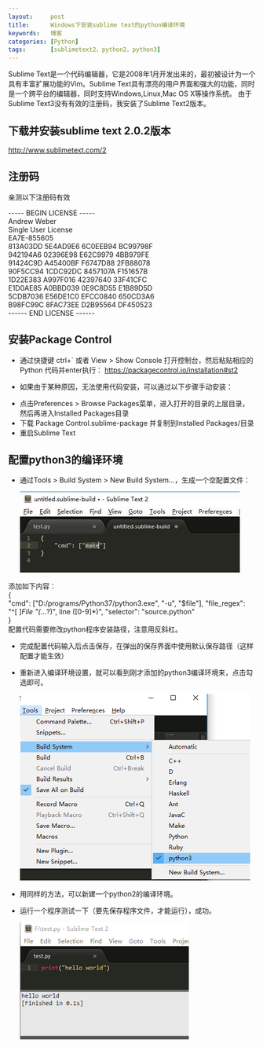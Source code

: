 ```yaml
---
layout:     post
title:      Windows下安装sublime text的python编译环境 
keywords:   博客
categories: [Python]
tags:	    [sublimetext2，python2，python3]
---
```

Sublime Text是一个代码编辑器，它是2008年1月开发出来的，最初被设计为一个具有丰富扩展功能的Vim。Sublime Text具有漂亮的用户界面和强大的功能，同时是一个跨平台的编辑器，同时支持Windows,Linux,Mac OS X等操作系统。 由于Sublime Text3没有有效的注册码，我安装了Sublime Text2版本。

## 下载并安装sublime text 2.0.2版本    
  
http://www.sublimetext.com/2


## 注册码

亲测以下注册码有效
      
----- BEGIN LICENSE -----    
Andrew Weber     
Single User License     
EA7E-855605     
813A03DD 5E4AD9E6 6C0EEB94 BC99798F     
942194A6 02396E98 E62C9979 4BB979FE     
91424C9D A45400BF F6747D88 2FB88078    
90F5CC94 1CDC92DC 8457107A F151657B    
1D22E383 A997F016 42397640 33F41CFC    
E1D0AE85 A0BBD039 0E9C8D55 E1B89D5D    
5CDB7036 E56DE1C0 EFCC0840 650CD3A6    
B98FC99C 8FAC73EE D2B95564 DF450523     
------ END LICENSE ------    

## 安装Package Control   

* 通过快捷键 ctrl+` 或者 View > Show Console 打开控制台，然后粘贴相应的 Python 代码并enter执行：
https://packagecontrol.io/installation#st2   
   
* 如果由于某种原因，无法使用代码安装，可以通过以下步骤手动安装：   
 - 点击Preferences > Browse Packages菜单，进入打开的目录的上层目录，然后再进入Installed Packages目录
 - 下载 Package Control.sublime-package 并复制到Installed Packages/目录     
 - 重启Sublime Text        

## 配置python3的编译环境 

* 通过Tools > Build System > New Build System...，生成一个空配置文件：   

   ![](/images/images_2018/8-8_01.jpg) 

添加如下内容：   
	{   
		"cmd": ["D:/programs/Python37/python3.exe", "-u", "$file"],
		"file_regex": "^[ ]*File \"(...*?)\", line ([0-9]*)",
		"selector": "source.python"   
	}   
配置代码需要修改python程序安装路径，注意用反斜杠。   
* 完成配置代码输入后点击保存，在弹出的保存界面中使用默认保存路径（这样配置才能生效）    
* 重新进入编译环境设置，就可以看到刚才添加的python3编译环境来，点击勾选即可。

   ![](/images/images_2018/8-8_02.png)

* 用同样的方法，可以新建一个python2的编译环境。 
* 运行一个程序测试一下（要先保存程序文件，才能运行），成功。

   ![](/images/images_2018/8-8_03.png)

